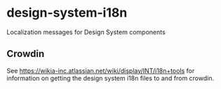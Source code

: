 # design-system-i18n
Localization messages for Design System components

## Crowdin
See https://wikia-inc.atlassian.net/wiki/display/INT/i18n+tools for information on getting the design system i18n files to and from crowdin. 
